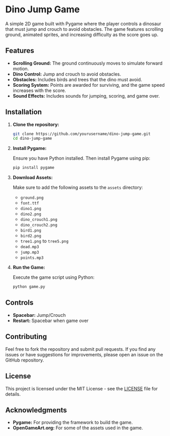 # Dino Jump Game

A simple 2D game built with Pygame where the player controls a dinosaur that must jump and crouch to avoid obstacles. The game features scrolling ground, animated sprites, and increasing difficulty as the score goes up.

## Features

- **Scrolling Ground:** The ground continuously moves to simulate forward motion.
- **Dino Control:** Jump and crouch to avoid obstacles.
- **Obstacles:** Includes birds and trees that the dino must avoid.
- **Scoring System:** Points are awarded for surviving, and the game speed increases with the score.
- **Sound Effects:** Includes sounds for jumping, scoring, and game over.

## Installation

1. **Clone the repository:**

    ```bash
    git clone https://github.com/yourusername/dino-jump-game.git
    cd dino-jump-game
    ```

2. **Install Pygame:**

    Ensure you have Python installed. Then install Pygame using pip:

    ```bash
    pip install pygame
    ```

3. **Download Assets:**

    Make sure to add the following assets to the `assets` directory:
    - `ground.png`
    - `font.ttf`
    - `dino1.png`
    - `dino2.png`
    - `dino_crouch1.png`
    - `dino_crouch2.png`
    - `bird1.png`
    - `bird2.png`
    - `tree1.png` to `tree5.png`
    - `dead.mp3`
    - `jump.mp3`
    - `points.mp3`

4. **Run the Game:**

    Execute the game script using Python:

    ```bash
    python game.py
    ```

## Controls

- **Spacebar:** Jump/Crouch
- **Restart:** Spacebar when game over

## Contributing

Feel free to fork the repository and submit pull requests. If you find any issues or have suggestions for improvements, please open an issue on the GitHub repository.

## License

This project is licensed under the MIT License - see the [LICENSE](LICENSE) file for details.

## Acknowledgments

- **Pygame:** For providing the framework to build the game.
- **OpenGameArt.org:** For some of the assets used in the game.

